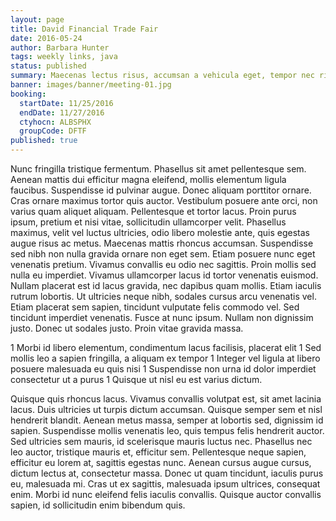 ```yaml
---
layout: page
title: David Financial Trade Fair
date: 2016-05-24
author: Barbara Hunter
tags: weekly links, java
status: published
summary: Maecenas lectus risus, accumsan a vehicula eget, tempor nec risus.
banner: images/banner/meeting-01.jpg
booking:
  startDate: 11/25/2016
  endDate: 11/27/2016
  ctyhocn: ALBSPHX
  groupCode: DFTF
published: true
---
```

Nunc fringilla tristique fermentum. Phasellus sit amet pellentesque sem. Aenean mattis dui efficitur magna eleifend, mollis elementum ligula faucibus. Suspendisse id pulvinar augue. Donec aliquam porttitor ornare. Cras ornare maximus tortor quis auctor. Vestibulum posuere ante orci, non varius quam aliquet aliquam. Pellentesque et tortor lacus. Proin purus ipsum, pretium et nisi vitae, sollicitudin ullamcorper velit. Phasellus maximus, velit vel luctus ultricies, odio libero molestie ante, quis egestas augue risus ac metus. Maecenas mattis rhoncus accumsan. Suspendisse sed nibh non nulla gravida ornare non eget sem. Etiam posuere nunc eget venenatis pretium. Vivamus convallis eu odio nec sagittis.
Proin mollis sed nulla eu imperdiet. Vivamus ullamcorper lacus id tortor venenatis euismod. Nullam placerat est id lacus gravida, nec dapibus quam mollis. Etiam iaculis rutrum lobortis. Ut ultricies neque nibh, sodales cursus arcu venenatis vel. Etiam placerat sem sapien, tincidunt vulputate felis commodo vel. Sed tincidunt imperdiet venenatis. Fusce at nunc ipsum. Nullam non dignissim justo. Donec ut sodales justo. Proin vitae gravida massa.

1 Morbi id libero elementum, condimentum lacus facilisis, placerat elit
1 Sed mollis leo a sapien fringilla, a aliquam ex tempor
1 Integer vel ligula at libero posuere malesuada eu quis nisi
1 Suspendisse non urna id dolor imperdiet consectetur ut a purus
1 Quisque ut nisl eu est varius dictum.

Quisque quis rhoncus lacus. Vivamus convallis volutpat est, sit amet lacinia lacus. Duis ultricies ut turpis dictum accumsan. Quisque semper sem et nisl hendrerit blandit. Aenean metus massa, semper at lobortis sed, dignissim id sapien. Suspendisse mollis venenatis leo, quis tempus felis hendrerit auctor. Sed ultricies sem mauris, id scelerisque mauris luctus nec. Phasellus nec leo auctor, tristique mauris et, efficitur sem. Pellentesque neque sapien, efficitur eu lorem at, sagittis egestas nunc. Aenean cursus augue cursus, dictum lectus at, consectetur massa. Donec ut quam tincidunt, iaculis purus eu, malesuada mi. Cras ut ex sagittis, malesuada ipsum ultrices, consequat enim. Morbi id nunc eleifend felis iaculis convallis. Quisque auctor convallis sapien, id sollicitudin enim bibendum quis.
